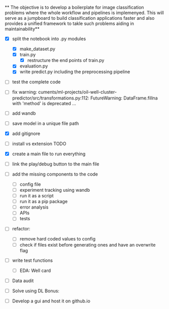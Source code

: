 ** The objective is to develop a boilerplate for image classification problems where the whole workflow and  pipelines is implemenyed. This will serve as a jumpboard to build classification applications faster and also provides a unified framework to takle such problems aiding in maintainability**

- [x] split the notebook into .py modules
    - [x] make_dataset.py
    - [x] train.py
        -[x] restructure the end points of train.py
    - [x] evaluation.py
    - [x] write predict.py including the preprocessing pipeline
- [ ] test the complete code





- [ ] fix warning: cuments/ml-projects/oil-well-cluster-predictor/src/transformations.py:112: FutureWarning: DataFrame.fillna with 'method' is deprecated ...
- [ ] add wandb
- [ ] save model in a unique file path
- [x] add gitignore
- [ ] install vs extension TODO
- [x] create a main file to run everything
- [ ] link the play/debug button to the main file






- [ ] add the missing components to the code
    - [ ] config file
    - [ ] experiment tracking using wandb
    - [ ] run it as a script
    - [ ] run it as a pip package
    - [ ] error analysis
    - [ ] APIs
    - [ ] tests
- [ ] refactor:
    - [ ] remove hard coded values to config
    - [ ] check if files exist before generating ones and have an overwrite flag
- [ ] write test functions

    
    - [ ] EDA: Well card
- [ ] Data audit
- [ ] Solve using DL
Bonus:
- [ ] Develop a gui and host it on github.io
